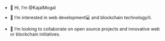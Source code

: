 - 👋 Hi, I’m @KajalMogal 
  
- 🌱 I’m interested in web development💻 and blockchain technology⛓.
- 🌱 I’m looking to collaborate on open source projects and innovative web or blockchain initiatives.


<!---
kajalmogal/kajalmogal is a ✨ special ✨ repository because its `README.md` (this file) appears on your GitHub profile.
You can click the Preview link to take a look at your changes.
--->
